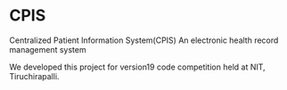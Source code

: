 # CPIS
Centralized Patient Information System(CPIS)
An electronic health record management system

We developed this project for version19 code competition held at NIT, Tiruchirapalli.

